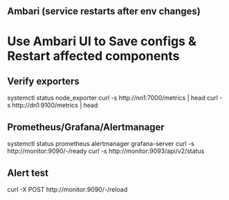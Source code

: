 ## Ambari (service restarts after env changes)
# Use Ambari UI to Save configs & Restart affected components

## Verify exporters
systemctl status node_exporter
curl -s http://nn1:7000/metrics | head
curl -s http://dn1:9100/metrics | head

## Prometheus/Grafana/Alertmanager
systemctl status prometheus alertmanager grafana-server
curl -s http://monitor:9090/-/ready
curl -s http://monitor:9093/api/v2/status

## Alert test
curl -X POST http://monitor:9090/-/reload

